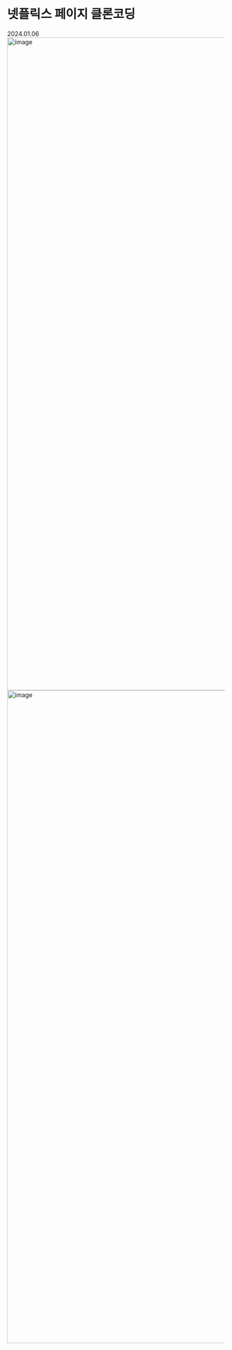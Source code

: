# 넷플릭스 페이지 클론코딩
2024.01.06
<br>
<img width="1512" alt="image" src="https://github.com/kim0527/goorm/assets/143387515/9a0814b7-b6e3-4b40-adbb-8d8a48723c64">
<img width="1512" alt="image" src="https://github.com/kim0527/goorm/assets/143387515/c9ae3112-325f-41b4-a6d9-13d1e4477750">

